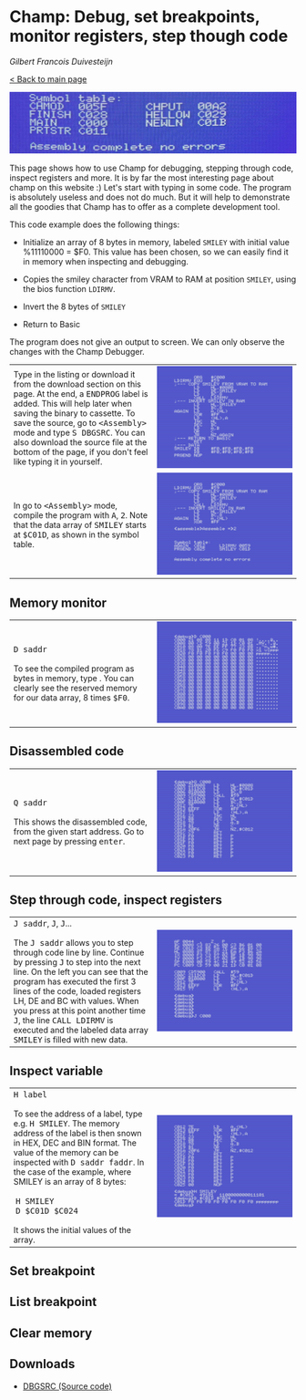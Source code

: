 # Champ: Debug, set breakpoints, monitor registers, step though code

_Gilbert Francois Duivesteijn_

[< Back to main page](index.html)

![header](assets/images/00_index_header.jpg)

This page shows how to use Champ for debugging, stepping through code, inspect registers and more. It is by far the most interesting page about champ on this website :) Let's start with typing in some code. The program is absolutely useless and does not do much. But it will help to demonstrate all the goodies that Champ has to offer as a complete development tool.



This code example does the following things:

- Initialize an array of 8 bytes in memory, labeled `SMILEY` with initial value %11110000 = $F0. This value has been chosen, so we can easily find it in memory when inspecting and debugging.
- Copies the smiley character from VRAM to RAM at position `SMILEY`,  using the bios function `LDIRMV`. 
- Invert the 8 bytes of `SMILEY`

- Return to Basic

The program does not give an output to screen. We can only observe the changes with the Champ Debugger.

<table>
    <tr>
        <td style="width: 50%;">Type in the listing or download it from the download section on this page. At the end, a <tt>ENDPROG</tt> label is added. This will help later when saving the binary to cassette. 
          To save the source, go to <tt>&lt;Assembly&gt;</tt> mode and type <tt>S DBGSRC</tt>. You can also download the source file at the bottom of the page, if you don't feel like typing it in yourself.</td>
        <td style="width: 50%;"><img src="assets/images/03_champ_debug_001.png"></td>
    </tr>
  <tr>
    <td>In go to <tt>&lt;Assembly&gt;</tt> mode, compile the program with <tt>A</tt>, <tt>2</tt>. Note that the data array of <tt>SMILEY</tt> starts at <tt>$C01D</tt>, as shown in the symbol table.</td>
    <td><img src="assets/images/03_champ_debug_002.png"></td>
  </tr>
</table>



## Memory monitor

<table>
  <tr>
    <td style="width: 50%;"><tt>D saddr</tt><br><br>
      To see the compiled program as bytes in memory, type . You can clearly see the reserved memory for our data array, 8 times <tt>$F0</tt>.</td>
    <td style="width: 50%;"><img src="assets/images/03_champ_debug_003.png"></td>
  </tr>
</table>

## Disassembled code

<table>
  <tr>
    <td style="width: 50%;"><tt>Q saddr</tt><br><br>This shows the disassembled code, from the given start address. Go to next page by pressing <tt>enter</tt>.</td>
    <td style="width: 50%;"><img src="assets/images/03_champ_debug_004.png"></td>
  </tr>
</table>



## Step through code, inspect registers

<table>
  <tr>
    <td style="width: 50%;"><tt>J saddr</tt>, <tt>J</tt>, <tt>J</tt>...<br><br>
      The <tt>J saddr</tt> allows you to step through code line by line. Continue by pressing <tt>J</tt> to step into the next line. On the left you can see that the program has executed the first 3 lines of the code, loaded registers LH, DE and BC with values. When you press at this point another time <tt>J</tt>, the line <tt>CALL LDIRMV</tt> is executed and the labeled data array <tt>SMILEY</tt> is filled with new data.</td>
    <td style="width: 50%;"><img src="assets/images/03_champ_debug_005.png"></td>
  </tr>
</table>



## Inspect variable

<table>
  <tr>
    <td style="width: 50%;"><tt>H label</tt><br><br>
      To see the address of a label, type e.g. <tt>H SMILEY</tt>. The memory address of the label is then snown in HEX, DEC and BIN format. The value of the memory can be inspected with <tt>D saddr faddr</tt>. In the case of the example, where SMILEY is an array of 8 bytes:<br><br>
    &nbsp;<tt>H SMILEY</tt><br>
    &nbsp;<tt>D $C01D $C024</tt>
    <br><br>It shows the initial values of the array.</td>
    <td style="width: 50%;"><img src="assets/images/03_champ_debug_006.png"></td>
  </tr>
</table>

## Set breakpoint



## List breakpoint



## Clear memory



## Downloads

- [DBGSRC (Source code)](assets/downloads/champ_debug_src.wav)

